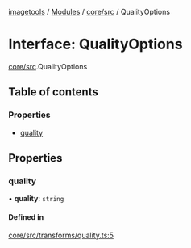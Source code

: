 [imagetools](../README.md) / [Modules](../modules.md) / [core/src](../modules/core_src.md) / QualityOptions

# Interface: QualityOptions

[core/src](../modules/core_src.md).QualityOptions

## Table of contents

### Properties

- [quality](core_src.QualityOptions.md#quality)

## Properties

### quality

• **quality**: `string`

#### Defined in

[core/src/transforms/quality.ts:5](https://github.com/JonasKruckenberg/imagetools/blob/4253c96/packages/core/src/transforms/quality.ts#L5)
